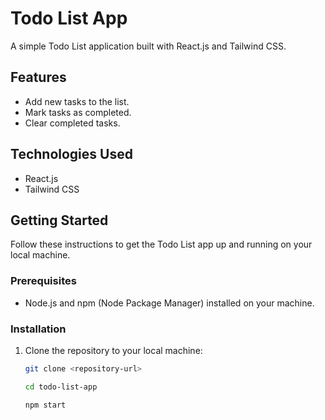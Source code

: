 # Todo List App

A simple Todo List application built with React.js and Tailwind CSS.

## Features

- Add new tasks to the list.
- Mark tasks as completed.
- Clear completed tasks.

## Technologies Used

- React.js
- Tailwind CSS

## Getting Started

Follow these instructions to get the Todo List app up and running on your local machine.

### Prerequisites

- Node.js and npm (Node Package Manager) installed on your machine.

### Installation

1. Clone the repository to your local machine:
   ```bash
   git clone <repository-url>
   
   cd todo-list-app

   npm start

